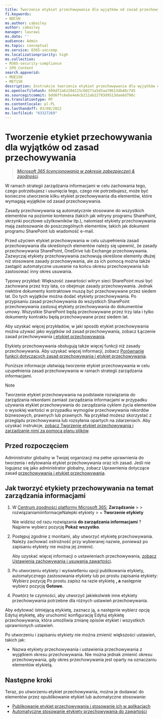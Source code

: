 ```yaml
---
title: Tworzenie etykiet przechowywania dla wyjątków od zasad przechowywania
f1.keywords:
- NOCSH
ms.author: cabailey
author: cabailey
manager: laurawi
ms.date: ''
audience: Admin
ms.topic: conceptual
ms.service: O365-seccomp
ms.localizationpriority: high
ms.collection:
- M365-security-compliance
- SPO_Content
search.appverid:
- MOE150
- MET150
description: Instrukcje tworzenia etykiet przechowywania dla wyjątków od zasad przechowywania na potrzeby zarządzania informacjami w celu zachowania tego, czego potrzebujesz, i usunięcia tego, co nie jest potrzebne.
ms.openlocfilehash: 699df2a62204115c60271a5d5aa70613db48c7d5
ms.sourcegitcommit: bdd6ffc6ebe4e6cb212ab22793d9513dae6d798c
ms.translationtype: MT
ms.contentlocale: pl-PL
ms.lasthandoff: 03/08/2022
ms.locfileid: "63327269"
---
```

# <a name="create-retention-labels-for-exceptions-to-your-retention-policies"></a>Tworzenie etykiet przechowywania dla wyjątków od zasad przechowywania

>*[Microsoft 365 licencjonowania w zakresie zabezpieczeń & zgodności](/office365/servicedescriptions/microsoft-365-service-descriptions/microsoft-365-tenantlevel-services-licensing-guidance/microsoft-365-security-compliance-licensing-guidance).*

W ramach strategii zarządzania informacjami w celu zachowania tego, czego potrzebujesz i usunięcia tego, czego nie potrzebujesz, może być konieczne utworzenie kilku etykiet przechowywania dla elementów, które wymagają wyjątków od zasad przechowywania. 

Zasady przechowywania są automatycznie stosowane do wszystkich elementów na poziomie kontenera (takich jak witryny programu SharePoint, skrzynki pocztowe użytkowników itp.), natomiast etykiety przechowywania mają zastosowanie do poszczególnych elementów, takich jak dokument programu SharePoint lub wiadomość e-mail.

Przed użyciem etykiet przechowywania w [](retention.md#the-principles-of-retention-or-what-takes-precedence) celu uzupełnienia zasad przechowywania dla określonych elementów należy się upewnić, że zasady przechowywania SharePoint, OneDrive lub Exchange przechowywania. Zazwyczaj etykiety przechowywania zachowują określone elementy dłużej niż stosowane zasady przechowywania, ale za ich pomocą można także zastąpić automatyczne usuwanie na końcu okresu przechowywania lub zastosować inny okres usuwania.

Typowy przykład: Większość zawartości witryn sieci SharePoint musi być zachowana przez trzy lata, co obejmuje zasady przechowywania. Jednak niektóre dokumenty kontraktowe muszą być przechowywane przez siedem lat. Do tych wyjątków można dodać etykiety przechowywania. Po przypisaniu zasad przechowywania do wszystkich SharePoint przechowywania zastosuj etykiety przechowywania do dokumentów umowy. Wszystkie SharePoint będą przechowywane przez trzy lata i tylko dokumenty kontraktu będą przechowywane przez siedem lat.

Aby uzyskać więcej przykładów, w jaki sposób etykiet przechowywania można używać jako wyjątków od zasad przechowywania, zobacz Łączenie zasad przechowywania [i etykiet przechowywania](retention.md#combining-retention-policies-and-retention-labels).

Etykiety przechowywania obsługują także więcej funkcji niż zasady przechowywania. Aby uzyskać więcej informacji, zobacz [Porównanie funkcji dotyczących zasad przechowywania i etykiet przechowywania](retention.md#compare-capabilities-for-retention-policies-and-retention-labels).

Poniższe informacje ułatwiają tworzenie etykiet przechowywania w celu uzupełnienia zasad przechowywania w ramach strategii zarządzania informacjami.

> [!NOTE]
> Tworzenie etykiet przechowywania na podstawie  rozwiązania do zarządzania rekordami  zamiast zarządzania informacjami w przypadku używania etykiet przechowywania do zarządzania cyklem życia elementów o wysokiej wartości w przypadku wymogów przechowywania rekordów biznesowych, prawnych lub prawnych. Na przykład możesz skorzystać z przeglądu przechowywania lub rozsyłania opartych na zdarzeniach. Aby uzyskać instrukcje, [zobacz Tworzenie etykiet przechowywania i zarządzanie nimi za pomocą planu plików](file-plan-manager.md).

## <a name="before-you-begin"></a>Przed rozpoczęciem

Administrator globalny w Twojej organizacji ma pełne uprawnienia do tworzenia i edytowania etykiet przechowywania oraz ich zasad. Jeśli nie logujesz się jako administrator globalny, zobacz Uprawnienia dotyczące zasad [przechowywania i etykiet przechowywania](get-started-with-information-governance.md#permissions-for-retention-policies-and-retention-labels).

## <a name="how-to-create-retention-labels-for-information-governance"></a>Jak tworzyć etykiety przechowywania na temat zarządzania informacjami

1. W [Centrum zgodności platformy Microsoft 365:](https://compliance.microsoft.com/) **Zarządzanie** >  >  rozwiązaniamiinformacjeNalepki etykiety > + **Tworzenie etykiety**
    
    Nie widzisz od razu rozwiązania **do zarządzania informacjami** ? Najpierw wybierz pozycję **Pokaż wszystko**. 

2. Postępuj zgodnie z monitami, aby utworzyć etykietę przechowywania. Należy zachować ostrożność przy wybieranej nazwie, ponieważ po zapisaniu etykiety nie można jej zmienić.
    
    Aby uzyskać więcej informacji o ustawieniach przechowywania, [zobacz Ustawienia zachowywania i usuwania zawartości](retention-settings.md#settings-for-retaining-and-deleting-content).

3. Po utworzeniu etykiety i wyświetleniu opcji publikowania etykiety, automatycznego zastosowania etykiety lub po prostu zapisania etykiety: Wybierz pozycję Po prostu zapisz na razie etykietę **, a** następnie wybierz pozycję **Gotowe**.

4. Powtórz te czynności, aby utworzyć jakiekolwiek inne etykiety przechowywania potrzebne dla różnych ustawień przechowywania.

Aby edytować istniejącą etykietę, zaznacz ją, a następnie wybierz  opcję Edytuj etykietę, aby uruchomić konfigurację Edytuj etykietę przechowywania, która umożliwia zmianę opisów etykiet i wszystkich uprawnionych ustawień.

Po utworzeniu i zapisaniu etykiety nie można zmienić większości ustawień, takich jak:
- Nazwa etykiety przechowywania i ustawienia przechowywania z wyjątkiem okresu przechowywania. Nie można jednak zmienić okresu przechowywania, gdy okres przechowywania jest oparty na oznaczaniu elementów etykietą.

## <a name="next-steps"></a>Następne kroki

Teraz, po utworzeniu etykiet przechowywania, można je dodawać do elementów przez opublikowanie etykiet lub automatyczne stosowanie:
- [Publikowanie etykiet przechowywania i stosowanie ich w aplikacjach](create-apply-retention-labels.md)
- [Automatyczne stosowanie etykiety przechowywania do zawartości](apply-retention-labels-automatically.md)